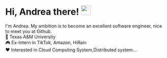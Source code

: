 # Hi, Andrea there! <img width='30px' height='30px'  src="https://evlic.github.io/dist/github-profile/wave.gif">

I'm Andrea. My ambition is to become an excellent software engineer, nice to meet you at Github. </br>
🏫 Texas A&M University</br>
🎮 Ex-Intern in TikTok, Amazon, HiRain</br>
❤️ Interested in Cloud Computing System,Distributed system...</br>


